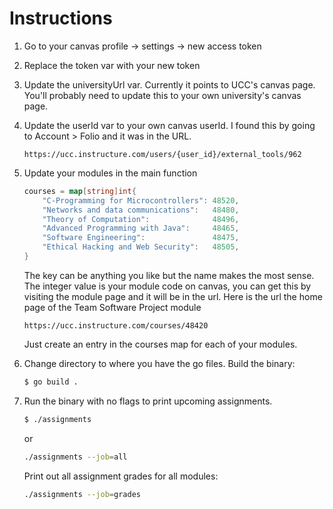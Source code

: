 # Instructions

1. Go to your canvas profile -> settings -> new access token
2. Replace the token var with your new token
3. Update the universityUrl var. Currently it points to UCC's canvas page. You'll probably need to update this to your own university's canvas page. 
4. Update the userId var to your own canvas userId. I found this by going to Account > Folio and it was in the URL.
    ```
    https://ucc.instructure.com/users/{user_id}/external_tools/962
    ```
5. Update your modules in the main function 
    ```go
    courses = map[string]int{
		"C-Programming for Microcontrollers": 48520,
		"Networks and data communications":   48480,
		"Theory of Computation":              48496,
		"Advanced Programming with Java":     48465,
		"Software Engineering":               48475,
		"Ethical Hacking and Web Security":   48505,
	}
    ```
    The key can be anything you like but the name makes the most sense. The integer value is your module code on canvas, you can get this by visiting the module page and it will be in the url.
    Here is the url the home page of the Team Software Project module
    ```
    https://ucc.instructure.com/courses/48420
    ```
    Just create an entry in the courses map for each of your modules.

6.  Change directory to where you have the go files. Build the binary: 
    ```sh
    $ go build .
    ```

7. Run the binary with no flags to print upcoming assignments.
    ```sh
    $ ./assignments
    ```
    or 
    ```sh
    ./assignments --job=all
    ```
    Print out all assignment grades for all modules:
    ```sh
    ./assignments --job=grades
    ```